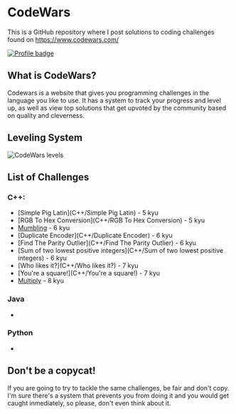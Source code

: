 # CodeWars
This is a GitHub repository where I post solutions to coding challenges found on https://www.codewars.com/

[![Profile badge](https://www.codewars.com/users/danny-b-lee/badges/large?logo=false)](https://www.codewars.com/users/danny-b-lee)

## What is CodeWars?

Codewars is a website that gives you programming challenges in the language you like to use. It has a system to track
your progress and level up, as well as view top solutions that get upvoted by the community based on quality and cleverness.

## Leveling System

![CodeWars levels](https://i.imgur.com/Vm77XMv.png)

## List of Challenges

### C++:

* [Simple Pig Latin](C++/Simple Pig Latin) - 5 kyu
* [RGB To Hex Conversion](C++/RGB To Hex Conversion) - 5 kyu
* [Mumbling](C++/Mumbling) - 6 kyu
* [Duplicate Encoder](C++/Duplicate Encoder) - 6 kyu
* [Find The Parity Outlier](C++/Find The Parity Outlier) - 6 kyu
* [Sum of two lowest positive integers](C++/Sum of two lowest positive integers) - 6 kyu
* [Who likes it?](C++/Who likes it?) - 7 kyu
* [You're a square!](C++/You're a square!) - 7 kyu
* [Multiply](C++/Multiply) - 8 kyu

### Java

* 

### Python

* 

## Don't be a copycat!

If you are going to try to tackle the same challenges, be fair and don't copy.
I'm sure there's a system that prevents you from doing it and you would get
caught inmediately, so please, don't even think about it.
